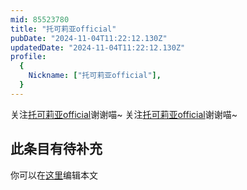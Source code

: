 ```yaml
---
mid: 85523780
title: "托可莉亚official"
pubDate: "2024-11-04T11:22:12.130Z"
updatedDate: "2024-11-04T11:22:12.130Z"
profile:
  {
    Nickname: ["托可莉亚official"],
  }
---
```


关注[托可莉亚official](https://space.bilibili.com/85523780)谢谢喵~ 关注[托可莉亚official](https://space.bilibili.com/85523780)谢谢喵~

## 此条目有待补充
你可以在[这里](https://github.com/Yuhanawa/VTuber.ICU-Content/edit/master/v/托可莉亚official/index.md)编辑本文
